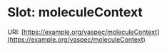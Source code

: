 # Slot: moleculeContext

URI: [https://example.org/vaspec/moleculeContext](https://example.org/vaspec/moleculeContext)